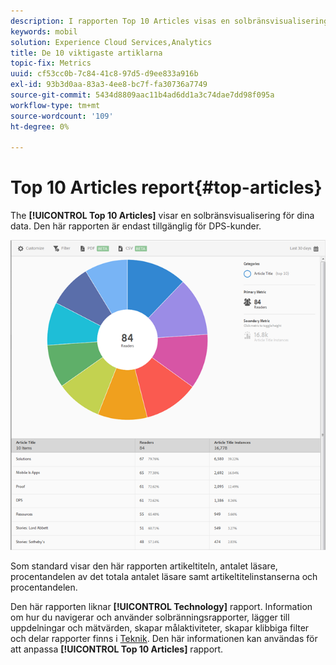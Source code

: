 ```yaml
---
description: I rapporten Top 10 Articles visas en solbränsvisualisering för dina data. Den här rapporten är endast tillgänglig för Digital Publishing Suites-kunder (DPS).
keywords: mobil
solution: Experience Cloud Services,Analytics
title: De 10 viktigaste artiklarna
topic-fix: Metrics
uuid: cf53cc0b-7c84-41c8-97d5-d9ee833a916b
exl-id: 93b3d0aa-83a3-4ee8-bc7f-fa30736a7749
source-git-commit: 5434d8809aac11b4ad6dd1a3c74dae7dd98f095a
workflow-type: tm+mt
source-wordcount: '109'
ht-degree: 0%

---
```


# Top 10 Articles report{#top-articles}

The **[!UICONTROL Top 10 Articles]** visar en solbränsvisualisering för dina data. Den här rapporten är endast tillgänglig för DPS-kunder.

![](assets/dps_top_10.png)

Som standard visar den här rapporten artikeltiteln, antalet läsare, procentandelen av det totala antalet läsare samt artikeltitelinstanserna och procentandelen.

Den här rapporten liknar **[!UICONTROL Technology]** rapport. Information om hur du navigerar och använder solbränningsrapporter, lägger till uppdelningar och mätvärden, skapar målaktiviteter, skapar klibbiga filter och delar rapporter finns i [Teknik](/help/using/usage/reports-technology.md). Den här informationen kan användas för att anpassa **[!UICONTROL Top 10 Articles]** rapport.
